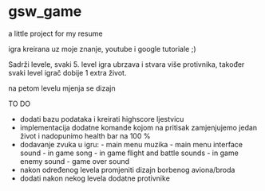 # gsw_game

a little project for my resume

igra kreirana uz moje znanje, youtube i google tutoriale ;)

Sadrži levele, svaki 5. level igra ubrzava i stvara više protivnika,
također svaki level igrač dobije 1 extra život.

na petom levelu mjenja se dizajn


TO DO

- dodati bazu podataka i kreirati highscore ljestvicu
- implementacija dodatne komande kojom na pritisak zamjenjujemo jedan život i nadopunimo health bar na 100 %
- dodavanje zvuka u igru:
            - main menu muzika
            - main menu interface sound
            - in game song
            - in game flight and battle sounds
            - in game enemy sound
            - game over sound
- nakon određenog levela promjeniti dizajn borbenog aviona/broda
- dodati nakon nekog levela dodatne protivnike
